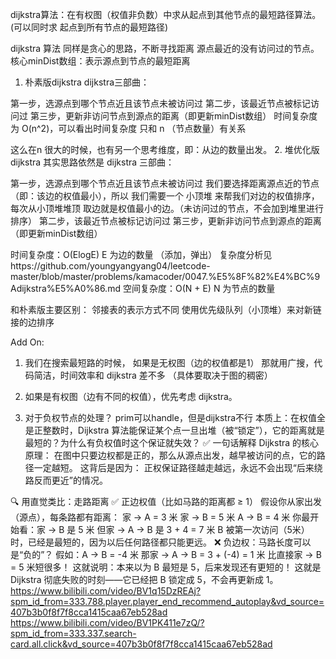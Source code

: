 dijkstra算法：在有权图（权值非负数）中求从起点到其他节点的最短路径算法。(可以同时求 起点到所有节点的最短路径)

dijkstra 算法 同样是贪心的思路，不断寻找距离 源点最近的没有访问过的节点。
核心minDist数组：表示源点到节点的最短距离

1. 朴素版dijkstra
dijkstra三部曲：

第一步，选源点到哪个节点近且该节点未被访问过
第二步，该最近节点被标记访问过
第三步，更新非访问节点到源点的距离（即更新minDist数组）
时间复杂度为 O(n^2)，可以看出时间复杂度 只和 n （节点数量）有关系


这么在n 很大的时候，也有另一个思考维度，即：从边的数量出发。
2. 堆优化版dijkstra
其实思路依然是 dijkstra 三部曲：

第一步，选源点到哪个节点近且该节点未被访问过
我们要选择距离源点近的节点（即：该边的权值最小），所以 我们需要一个 小顶堆 来帮我们对边的权值排序，每次从小顶堆堆顶 取边就是权值最小的边。（未访问过的节点，不会加到堆里进行排序）
第二步，该最近节点被标记访问过
第三步，更新非访问节点到源点的距离（即更新minDist数组）

时间复杂度：O(ElogE) E 为边的数量  （添加，弹出） 复杂度分析见https://github.com/youngyangyang04/leetcode-master/blob/master/problems/kamacoder/0047.%E5%8F%82%E4%BC%9Adijkstra%E5%A0%86.md
空间复杂度：O(N + E) N 为节点的数量 

和朴素版主要区别：
邻接表的表示方式不同
使用优先级队列（小顶堆）来对新链接的边排序


Add On:
1. 我们在搜索最短路的时候， 如果是无权图（边的权值都是1） 那就用广搜，代码简洁，时间效率和 dijkstra 差不多 （具体要取决于图的稠密）

2. 如果是有权图（边有不同的权值），优先考虑 dijkstra。


3. 对于负权节点的处理？ prim可以handle，但是dijkstra不行
本质上：在权值全是正整数时，Dijkstra 算法能保证某个点一旦出堆（被“锁定”），它的距离就是最短的？为什么有负权值时这个保证就失效？
✅ 一句话解释 Dijkstra 的核心原理：
在图中只要边权都是正的，那么从源点出发，越早被访问的点，它的路径一定越短。
这背后是因为：
正权保证路径越走越远，永远不会出现“后来绕路反而更近”的情况。

🔍 用直觉类比：走路距离
✅ 正边权值（比如马路的距离都 ≥ 1）
假设你从家出发（源点），每条路都有距离：
家 → A = 3 米
家 → B = 5 米
A → B = 4 米
你最开始看：家 → B 是 5 米
但家 → A → B 是 3 + 4 = 7 米
B 被第一次访问（5米）时，已经是最短的，因为以后任何路径都只能更远。
❌ 负边权：马路长度可以是“负的”？
假如：A → B = -4 米
那家 → A → B = 3 + (-4) = 1 米
比直接家 → B = 5 米短很多！
这就说明：本来以为 B 最短是 5，后来发现还有更短的！
这就是 Dijkstra 彻底失败的时刻——它已经把 B 锁定成 5，不会再更新成 1。
https://www.bilibili.com/video/BV1q15DzREAj?spm_id_from=333.788.player.player_end_recommend_autoplay&vd_source=407b3b0f8f7f8cca1415caa67eb528ad
https://www.bilibili.com/video/BV1PK411e7zQ/?spm_id_from=333.337.search-card.all.click&vd_source=407b3b0f8f7f8cca1415caa67eb528ad